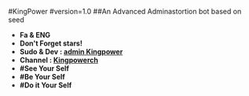 #KingPower
#version=1.0
##An Advanced Adminastortion bot based on seed
* **Fa & ENG**
* **Don't Forget stars!**
* **Sudo & Dev : [admin Kingpower](telegram.me/kingpower_admin_1)**
* **Channel : [Kingpowerch](telegram.me/Kingpowerch)**
* **#See Your Self**
* **#Be Your Self**
* **#Do it Your Self**
